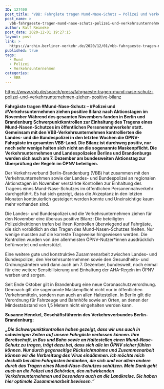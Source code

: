 ```yaml
---
ID: 127400
post_title: 'VBB: Fahrgäste tragen Mund-Nase-Schutz – Polizei und Verkehrsunternehmen ziehen positive Bilanz, aus VBB'
post_name: >
  vbb-fahrgaeste-tragen-mund-nase-schutz-polizei-und-verkehrsunternehmen-ziehen-positive-bilanz-aus-vbb
author: Ralf Reineke
post_date: 2020-12-01 19:27:15
layout: post
link: >
  https://archiv.berliner-verkehr.de/2020/12/01/vbb-fahrgaeste-tragen-mund-nase-schutz-polizei-und-verkehrsunternehmen-ziehen-positive-bilanz-aus-vbb/
published: true
tags:
  - Mund
  - Polizei
  - Verkehrsunternehmen
categories:
  - VBB
---
```

https://www.vbb.de/search/press/fahrgaeste-tragen-mund-nase-schutz-polizei-und-verkehrsunternehmen-ziehen-positive-bilanz

<strong>Fahrgäste tragen #Mund-Nase-Schutz
– #Polizei und #Verkehrsunternehmen
ziehen positive Bilanz nach Aktionstagen im November</strong>
<strong>Während des gesamten Novembers fanden in Berlin und Brandenburg Schwerpunktkontrollen zur Einhaltung des Tragens eines Mund-Nasen-Schutzes im öffentlichen Personennahverkehr statt. Gemeinsam mit den VBB-Verkehrsunternehmen kontrollierten die Landes- und die Bundespolizei in den letzten Wochen die ÖPNV-Fahrgäste im gesamten VBB-Land. Die Bilanz ist durchweg positiv, nur noch sehr wenige halten sich nicht an die sogenannte Maskenpflicht. Die Verkehrsunternehmen und Landespolizeien Berlins und Brandenburgs werden sich auch am 7. Dezember am bundesweiten Aktionstag zur Überprüfung der Regeln im ÖPNV beteiligen.</strong>

Der Verkehrsverbund Berlin-Brandenburg (VBB) hat zusammen mit den Verkehrsunternehmen sowie der Landes- und Bundespolizei an regionalen Aktionstagen im November verstärkte Kontrollen zur Einhaltung des Tragens eines Mund-Nase-Schutzes im öffentlichen Personennahverkehr durchgeführt. Es hat sich gezeigt, dass die Akzeptanz in den letzten Monaten kontinuierlich gesteigert werden konnte und Uneinsichtige kaum mehr vorhanden sind.

Die Landes- und Bundespolizei und die Verkehrsunternehmen ziehen für den November eine überaus positive Bilanz: Die beteiligten Polizeidirektionen trafen bei ihren Kontrollen überwiegend auf Fahrgäste, die sich vorbildlich an das Tragen des Mund-Nasen-Schutzes hielten. Nur wenige mussten auf die korrekte Trageweise hingewiesen werden. Die Kontrollen wurden von den allermeisten ÖPNV-Nutzer*innen ausdrücklich befürwortet und unterstützt.

Eine weitere gute und konstruktive Zusammenarbeit zwischen Landes- und Bundespolizei, den Verkehrsunternehmen sowie den Gesundheits- und Ordnungsämtern wird dann auch am 7. Dezember, bundesweit, noch einmal für eine weitere Sensibilisierung und Einhaltung der AHA-Regeln im ÖPNV werben und sorgen.

Seit Ende Oktober gilt in Brandenburg eine neue Coronaschutzverordnung. Demnach gilt die sogenannte Maskenpflicht nicht nur in öffentlichen Verkehrsmitteln, sondern nun auch an allen Haltestellen. In Berlin gilt die Verordnung für Fahrzeuge und Bahnhöfe sowie an Orten, an denen der Mindestabstand von 1,5 Metern nicht eingehalten werden kann.

<strong>Susanne Henckel, Geschäftsführerin des Verkehrsverbundes Berlin-Brandenburg:</strong>

<strong><em>„Die Schwerpunktkontrollen haben gezeigt, dass wir uns auch in schwierigen Zeiten auf unsere Fahrgäste verlassen können. Ihre Bereitschaft, in Bus und Bahn sowie an Haltestellen einen Mund-Nase-Schutz zu tragen, trägt dazu bei, dass sich alle im ÖPNV sicher fühlen können. Nur durch gegenseitige Rücksichtnahme und Zusammenarbeit können wir die Verbreitung des Virus eindämmen. Ich möchte mich deshalb bei allen Fahrgästen bedanken, die sich und vor allem andere durch das Tragen eines Mund-Nase-Schutzes schützen. Mein Dank geht auch an die Polizei und Behörden, den mitwirkenden Verkehrsunternehmen und besonders auch an die Landkreise. Sie haben hier optimale Zusammenarbeit bewiesen.“</em></strong>
